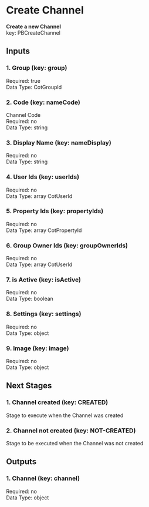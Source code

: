 # Create Channel  
  
**Create a new Channel**  
key: PBCreateChannel  
## Inputs  
### 1. Group (key: group)  
  
Required: true  
Data Type: CotGroupId   
### 2. Code (key: nameCode)  
Channel Code  
Required: no  
Data Type: string   
### 3. Display Name (key: nameDisplay)  
  
Required: no  
Data Type: string   
### 4. User Ids (key: userIds)  
  
Required: no  
Data Type: array CotUserId  
### 5. Property Ids (key: propertyIds)  
  
Required: no  
Data Type: array CotPropertyId  
### 6. Group Owner Ids (key: groupOwnerIds)  
  
Required: no  
Data Type: array CotUserId  
### 7. is Active (key: isActive)  
  
Required: no  
Data Type: boolean   
### 8. Settings (key: settings)  
  
Required: no  
Data Type: object   
### 9. Image (key: image)  
  
Required: no  
Data Type: object   
## Next Stages  
### 1. Channel created (key: CREATED)  
Stage to execute when the Channel was created  
### 2. Channel not created (key: NOT-CREATED)  
Stage to be executed when the Channel was not created  
## Outputs  
### 1. Channel (key: channel)  
  
Required: no  
Data Type: object 
